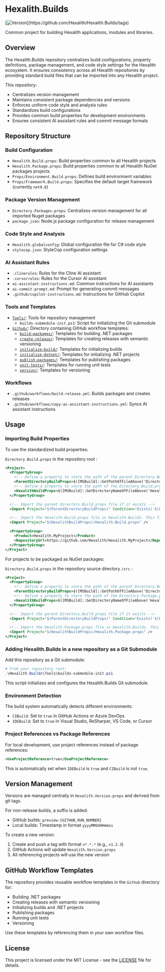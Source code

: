 # Hexalith.Builds
[![Version](https://img.shields.io/github/v/tag/Hexalith/Hexalith.Builds?filter=v*)](https://github.com/Hexalith/Hexalith.Builds/tags)

Common project for building Hexalith applications, modules and libraries.

## Overview

The Hexalith.Builds repository centralizes build configurations, property definitions, package management, and code style settings for the Hexalith ecosystem. It ensures consistency across all Hexalith repositories by providing standard build files that can be imported into any Hexalith project.

This repository:

- Centralizes version management
- Maintains consistent package dependencies and versions
- Enforces uniform code style and analysis rules
- Standardizes build configurations
- Provides common build properties for development environments
- Ensures consistent AI assistant rules and commit message formats

## Repository Structure

### Build Configuration

- `Hexalith.Build.props`: Build properties common to all Hexalith projects
- `Hexalith.Package.props`: Build properties common to all Hexalith NuGet packages projects
- `Props/Environment.Build.props`: Defines build environment variables
- `Props/Framework.Build.props`: Specifies the default target framework (currently `net9.0`)

### Package Version Management

- `Directory.Packages.props`: Centralizes version management for all imported Nuget packages
- `package.json`: Node.js package configuration for release management

### Code Style and Analysis

- `Hexalith.globalconfig`: Global configuration file for C# code style
- `stylecop.json`: StyleCop configuration settings

### AI Assistant Rules

- `.clinerules`: Rules for the Cline AI assistant
- `.cursorrules`: Rules for the Cursor AI assistant
- `ai-assistant-instructions.md`: Common instructions for AI assistants
- `ai-commit-prompt.md`: Prompt for generating commit messages
- `.github/copilot-instructions.md`: Instructions for GitHub Copilot

### Tools and Templates

- [`Tools/`](Tools/README.md): Tools for repository management
  - `builds-submodule-init.ps1`: Script for initializing the Git submodule
- [`Github/`](Github/): Directory containing GitHub workflow templates:
  - [`build-packages/`](Github/build-packages/README.md): Templates for building .NET packages
  - [`create-release/`](Github/create-release/README.md): Templates for creating releases with semantic versioning
  - [`initialize-build/`](Github/initialize-build/README.md): Templates for initializing builds
  - [`initialize-dotnet/`](Github/initialize-dotnet/README.md): Templates for initializing .NET projects
  - [`publish-packages/`](Github/publish-packages/README.md): Templates for publishing packages
  - [`unit-tests/`](Github/unit-tests/README.md): Templates for running unit tests
  - [`version/`](Github/version/README.md): Templates for versioning

### Workflows

- `.github/workflows/build-release.yml`: Builds packages and creates releases
- `.github/workflows/copy-ai-assistant-instructions.yml`: Syncs AI assistant instructions

## Usage

### Importing Build Properties

To use the standardized build properties:

`Directory.Build.props` in the repository root :

```xml
<Project>
  <PropertyGroup>
    <!-- Define a property to store the path of the parent Directory.Build.props. -->
    <ParentDirectoryBuildProps>$([MSBuild]::GetPathOfFileAbove('Directory.Build.props', '$(MSBuildThisFileDirectory)../'))</ParentDirectoryBuildProps>
    <!-- Define a property to store the path of the Directory.Build.props in Hexalith.Builds project. This directory can be in the current project or a parent project. -->
    <HexalithBuildProps>$([MSBuild]::GetDirectoryNameOfFileAbove('Hexalith.Builds', 'Hexalith.Build.props'))</HexalithBuildProps>
  </PropertyGroup>

  <!-- Import the parent Directory.Build.props file if it exists -->
  <Import Project="$(ParentDirectoryBuildProps)" Condition="Exists('$(ParentDirectoryBuildProps)')" />

  <!-- Import the Hexalith.Build.props file in Hexalith.Builds. This file must exist. -->
  <Import Project="$(HexalithBuildProps)/Hexalith.Build.props" />

  <PropertyGroup>
    <Product>Hexalith.MyProject</Product>
    <RepositoryUrl>https://github.com/Hexalith/Hexalith.MyProject</RepositoryUrl>
  </PropertyGroup>
</Project>
```

For projects to be packaged as NuGet packages:

`Directory.Build.props` in the repository source directory `/src` :

```xml
<Project>
  <PropertyGroup>
    <!-- Define a property to store the path of the parent Directory.Build.props. -->
    <ParentDirectoryBuildProps>$([MSBuild]::GetPathOfFileAbove('Directory.Build.props', '$(MSBuildThisFileDirectory)../'))</ParentDirectoryBuildProps>
    <!-- Define a property to store the path of the Directory.Package.props in Hexalith.Builds project. This directory can be in the current project or a parent project. -->
    <HexalithBuildProps>$([MSBuild]::GetDirectoryNameOfFileAbove('Hexalith.Builds', 'Hexalith.Package.props'))</HexalithBuildProps>
  </PropertyGroup>

  <!-- Import the parent Directory.Build.props file if it exists -->
  <Import Project="$(ParentDirectoryBuildProps)" Condition="Exists('$(ParentDirectoryBuildProps)')" />

  <!-- Import the Hexalith.Package.props file in Hexalith.Builds. This file must exist. -->
  <Import Project="$(HexalithBuildProps)/Hexalith.Package.props" />
</Project>
```

### Adding Hexalith.Builds in a new repository as a Git Submodule

Add this repository as a Git submodule:

```powershell
# From your repository root:
.\Hexalith.Builds\Tools\builds-submodule-init.ps1
```

This script initializes and configures the Hexalith.Builds Git submodule.

### Environment Detection

The build system automatically detects different environments:

- `CIBuild`: Set to `true` in GitHub Actions or Azure DevOps
- `IDEBuild`: Set to `true` in Visual Studio, ReSharper, VS Code, or Cursor

### Project References vs Package References

For local development, use project references instead of package references:

```xml
<UseProjectReference>true</UseProjectReference>
```

This is automatically set when `IDEBuild` is `true` and `CIBuild` is not `true`.

## Version Management

Versions are managed centrally in `Hexalith.Version.props` and derived from git tags.

For non-release builds, a suffix is added:

- GitHub builds: `preview-{GITHUB_RUN_NUMBER}`
- Local builds: Timestamp in format `yyyyMMddHHmmss`

To create a new version:

1. Create and push a tag with format `v*.*.*` (e.g., `v1.2.3`)
2. GitHub Actions will update `Hexalith.Version.props`
3. All referencing projects will use the new version

## GitHub Workflow Templates

The repository provides reusable workflow templates in the `Github` directory for:

- Building .NET packages
- Creating releases with semantic versioning
- Initializing builds and .NET projects
- Publishing packages
- Running unit tests
- Versioning

Use these templates by referencing them in your own workflow files.

## License

This project is licensed under the MIT License - see the [LICENSE](LICENSE) file for details.
